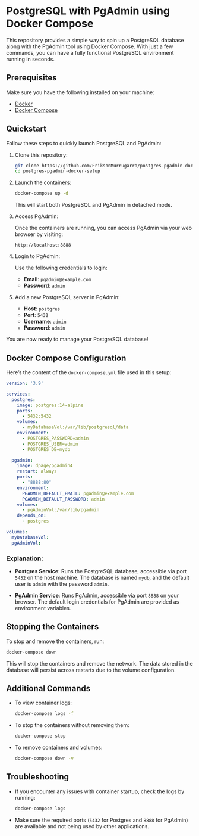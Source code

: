 # PostgreSQL with PgAdmin using Docker Compose

This repository provides a simple way to spin up a PostgreSQL database along with the PgAdmin tool using Docker Compose. With just a few commands, you can have a fully functional PostgreSQL environment running in seconds.

## Prerequisites

Make sure you have the following installed on your machine:

- [Docker](https://www.docker.com/get-started)
- [Docker Compose](https://docs.docker.com/compose/install/)

## Quickstart

Follow these steps to quickly launch PostgreSQL and PgAdmin:

1. Clone this repository:

    ```bash
    git clone https://github.com/EriksonMurrugarra/postgres-pgadmin-docker-setup.git
    cd postgres-pgadmin-docker-setup
    ```

2. Launch the containers:

    ```bash
    docker-compose up -d
    ```

    This will start both PostgreSQL and PgAdmin in detached mode.

3. Access PgAdmin:

   Once the containers are running, you can access PgAdmin via your web browser by visiting:

   ```
   http://localhost:8888
   ```

4. Login to PgAdmin:

    Use the following credentials to login:

    - **Email**: `pgadmin@example.com`
    - **Password**: `admin`

5. Add a new PostgreSQL server in PgAdmin:

    - **Host**: `postgres`
    - **Port**: `5432`
    - **Username**: `admin`
    - **Password**: `admin`

You are now ready to manage your PostgreSQL database!

## Docker Compose Configuration

Here’s the content of the `docker-compose.yml` file used in this setup:

```yaml
version: '3.9'

services:
  postgres:
    image: postgres:14-alpine
    ports:
      - 5432:5432
    volumes:
      - myDatabaseVol:/var/lib/postgresql/data
    environment:
      - POSTGRES_PASSWORD=admin
      - POSTGRES_USER=admin
      - POSTGRES_DB=mydb

  pgadmin:
    image: dpage/pgadmin4
    restart: always
    ports:
      - "8888:80"
    environment:
      PGADMIN_DEFAULT_EMAIL: pgadmin@example.com
      PGADMIN_DEFAULT_PASSWORD: admin
    volumes:
      - pgAdminVol:/var/lib/pgadmin
    depends_on:
      - postgres

volumes:
  myDatabaseVol:
  pgAdminVol:
```

### Explanation:

- **Postgres Service**: Runs the PostgreSQL database, accessible via port `5432` on the host machine. The database is named `mydb`, and the default user is `admin` with the password `admin`.
  
- **PgAdmin Service**: Runs PgAdmin, accessible via port `8888` on your browser. The default login credentials for PgAdmin are provided as environment variables.

## Stopping the Containers

To stop and remove the containers, run:

```bash
docker-compose down
```

This will stop the containers and remove the network. The data stored in the database will persist across restarts due to the volume configuration.

## Additional Commands

- To view container logs:

  ```bash
  docker-compose logs -f
  ```

- To stop the containers without removing them:

  ```bash
  docker-compose stop
  ```

- To remove containers and volumes:

  ```bash
  docker-compose down -v
  ```

## Troubleshooting

- If you encounter any issues with container startup, check the logs by running:

  ```bash
  docker-compose logs
  ```

- Make sure the required ports (`5432` for Postgres and `8888` for PgAdmin) are available and not being used by other applications.